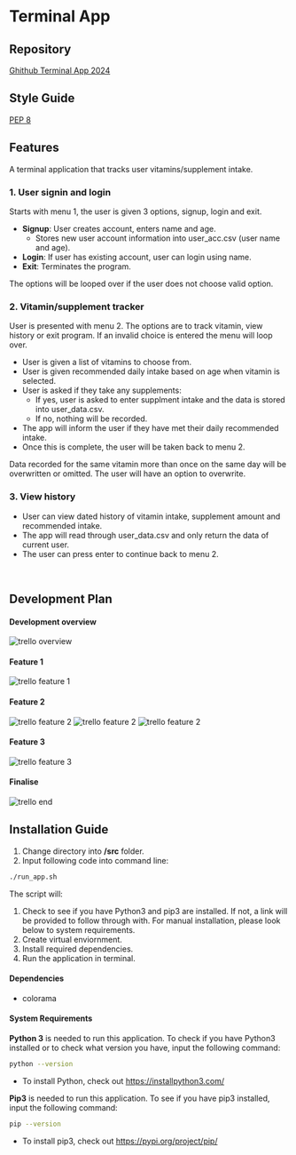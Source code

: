 # Terminal App

## Repository
[Ghithub Terminal App 2024](https://github.com/nlina-0/terminal-app-2024)

## Style Guide
[PEP 8](https://peps.python.org/pep-0008/)

## Features

A terminal application that tracks user vitamins/supplement intake.

### 1. User signin and login
Starts with menu 1, the user is given 3 options, signup, login and exit. 

- **Signup**: User creates account, enters name and age.
    - Stores new user account information into user_acc.csv (user name and age).
- **Login**: If user has existing account, user can login using name.
- **Exit**: Terminates the program.

The options will be looped over if the user does not choose valid option. 

### 2. Vitamin/supplement tracker
User is presented with menu 2. The options are to track vitamin, view history or exit program. If an invalid choice is entered the menu will loop over.
- User is given a list of vitamins to choose from.
- User is given recommended daily intake based on age when vitamin is selected.
- User is asked if they take any supplements:
    - If yes, user is asked to enter supplment intake and the data is stored into user_data.csv.
    - If no, nothing will be recorded.
- The app will inform the user if they have met their daily recommended intake.
- Once this is complete, the user will be taken back to menu 2. 

Data recorded for the same vitamin more than once on the same day will be overwritten or omitted. The user will have an option to overwrite. 

### 3. View history
- User can view dated history of vitamin intake, supplement amount and recommended intake.
- The app will read through user_data.csv and only return the data of current user.  
- The user can press enter to continue back to menu 2. 
<br />

## Development Plan
#### Development overview
![trello overview](docs/trello_overview.png)
#### Feature 1 
![trello feature 1](docs/trello_feature1.png)
#### Feature 2
![trello feature 2](docs/trello_feature2_1.png)
![trello feature 2](docs/trello_feature2_2.png)
![trello feature 2](docs/trello_feature2_3.png)
#### Feature 3
![trello feature 3](docs/trello_feature3.png)
#### Finalise
![trello end](docs/trello_end.png)

## Installation Guide
1. Change directory into **/src** folder.
2. Input following code into command line:
```bash
./run_app.sh
```
The script will:
1. Check to see if you have Python3 and pip3 are installed. If not, a link will be provided to follow through with. For manual installation, please look below to system requirements.
2. Create virtual enviornment.
3. Install required dependencies. 
4. Run the application in terminal.

#### Dependencies
- colorama

#### System Requirements
**Python 3** is needed to run this application. To check if you have Python3 installed or to check what version you have, input the following command:
```bash
python --version
```
- To install Python, check out https://installpython3.com/

**Pip3** is needed to run this application. To see if you have pip3 installed, input the following command:
```bash
pip --version
```
- To install pip3, check out https://pypi.org/project/pip/

<!-- ## Referenced Source -->